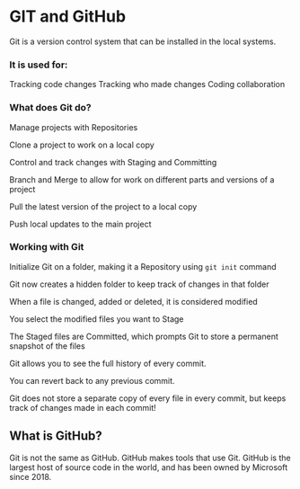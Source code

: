 # GIT and GitHub

Git is a version control system that can be installed in the local systems.

### It is used for:

Tracking code changes
Tracking who made changes
Coding collaboration

### What does Git do?
Manage projects with Repositories

Clone a project to work on a local copy

Control and track changes with Staging and Committing

Branch and Merge to allow for work on different parts and versions of a project

Pull the latest version of the project to a local copy

Push local updates to the main project


### Working with Git
Initialize Git on a folder, making it a Repository using `git init` command

Git now creates a hidden folder to keep track of changes in that folder

When a file is changed, added or deleted, it is considered modified

You select the modified files you want to Stage

The Staged files are Committed, which prompts Git to store a permanent snapshot of the files

Git allows you to see the full history of every commit.

You can revert back to any previous commit.

Git does not store a separate copy of every file in every commit, but keeps track of changes made in each commit!


## What is GitHub?
Git is not the same as GitHub.
GitHub makes tools that use Git.
GitHub is the largest host of source code in the world, and has been owned by Microsoft since 2018.
